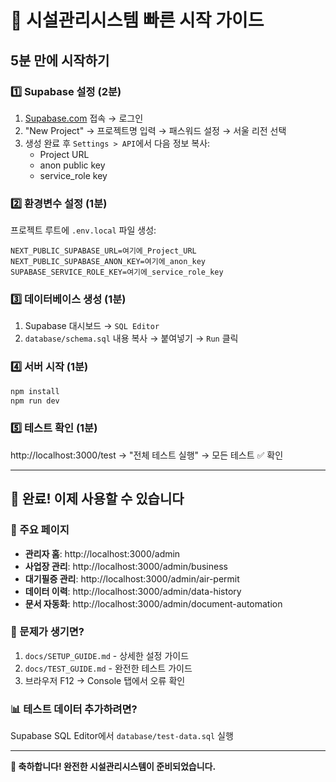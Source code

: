 # 🚀 시설관리시스템 빠른 시작 가이드

## 5분 만에 시작하기

### 1️⃣ Supabase 설정 (2분)
1. [Supabase.com](https://supabase.com) 접속 → 로그인
2. "New Project" → 프로젝트명 입력 → 패스워드 설정 → 서울 리전 선택
3. 생성 완료 후 `Settings > API`에서 다음 정보 복사:
   - Project URL
   - anon public key
   - service_role key

### 2️⃣ 환경변수 설정 (1분)
프로젝트 루트에 `.env.local` 파일 생성:
```env
NEXT_PUBLIC_SUPABASE_URL=여기에_Project_URL
NEXT_PUBLIC_SUPABASE_ANON_KEY=여기에_anon_key
SUPABASE_SERVICE_ROLE_KEY=여기에_service_role_key
```

### 3️⃣ 데이터베이스 생성 (1분)
1. Supabase 대시보드 → `SQL Editor`
2. `database/schema.sql` 내용 복사 → 붙여넣기 → `Run` 클릭

### 4️⃣ 서버 시작 (1분)
```bash
npm install
npm run dev
```

### 5️⃣ 테스트 확인 (1분)
http://localhost:3000/test → "전체 테스트 실행" → 모든 테스트 ✅ 확인

---

## 🎯 완료! 이제 사용할 수 있습니다

### 📍 주요 페이지
- **관리자 홈**: http://localhost:3000/admin
- **사업장 관리**: http://localhost:3000/admin/business  
- **대기필증 관리**: http://localhost:3000/admin/air-permit
- **데이터 이력**: http://localhost:3000/admin/data-history
- **문서 자동화**: http://localhost:3000/admin/document-automation

### 🔧 문제가 생기면?
1. `docs/SETUP_GUIDE.md` - 상세한 설정 가이드
2. `docs/TEST_GUIDE.md` - 완전한 테스트 가이드
3. 브라우저 F12 → Console 탭에서 오류 확인

### 📊 테스트 데이터 추가하려면?
Supabase SQL Editor에서 `database/test-data.sql` 실행

---

**🎉 축하합니다! 완전한 시설관리시스템이 준비되었습니다.**